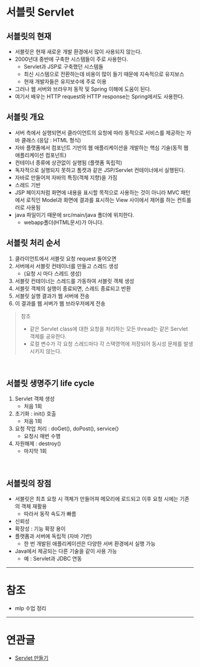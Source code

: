 # 서블릿 Servlet

## 서블릿의 현재
- 서블릿은 현재 새로운 개발 환경에서 많이 사용되지 않는다.
- 2000년대 중반에 구축한 시스템들이 주로 사용한다.
    + Servlet과 JSP로 구축했던 시스템들
    + 최신 시스템으로 전환하는데 비용이 많이 들기 때문에 지속적으로 유지보스
    + 현재 개발자들은 유지보수에 주로 이용
- 그러나 웹 서버와 브라우저 동작 및 Spring 이해에 도움이 된다.
- 여기서 배우는 HTTP request와 HTTP response는 Spring에서도 사용한다.

## 서블릿 개요
- 서버 측에서 실행되면서 클라이언트의 요청에 따라 동적으로 서비스를 제공하는 자바 클래스 (응답 : HTML 형식)
- 자바 플랫폼에서 컴포넌트 기반의 웹 애플리케이션을 개발하는 핵심 기술(동적 웹 애플리케이션 컴포넌트)
- 컨테이너 종류에 상관없이 실행됨 (플랫폼 독립적)
- 독자적으로 실행되지 못하고 톰캣과 같은 JSP/Servlet 컨테이너에서 실행된다.
- 자바로 만들어져 자바의 특징(객체 지향)을 가짐
- 스레드 기반
- JSP 페이지처럼 화면에 내용을 표시할 목적으로 사용하는 것이 아니라 MVC 패턴에서 로직인 Model과 화면에 결과를 표시하는 View 사이에서 제어를 하는 컨트롤러로 사용됨
- java 파일이기 때문에 src/main/java 폴더에 위치한다.
    - webapp폴더(HTML문서)가 아니다.

## 서블릿 처리 순서
1. 클라이언트에서 서블릿 요청 request 들어오면
2. 서버에서 서블릿 컨테이너를 만들고 스레드 생성
    - (요청 시 마다 스레드 생성)
3. 서블릿 컨테이너는 스레드를 가동하여 서블릿 객체 생성
4. 서블릿 객체의 실행이 종료되면, 스레드 종료되고 반환
5. 서블릿 실행 결과가 웹 서버에 전송
6. 이 결과를 웹 서버가 웹 브라우저에게 전송

> 참조
> - 같은 Servlet class에 대한 요청을 처리하는 모든 thread는 같은 Servlet 객체를 공유한다.
> - 로컬 변수가 각 요청 스레드마다 각 스택영역에 저장되어 동시성 문제를 발생시키지 않는다.

<br>

## 서블릿 생명주기 life cycle
1. Servlet 객체 생성
    - 처음 1회
2. 초기화 : init() 호출
    - 처음 1회
3. 요청 작업 처리 : doGet(), doPost(), service()
    - 요청시 매번 수행
4. 자원해제 : destroy()
    - 마지막 1회

<br>

## 서블릿의 장점
- 서블릿은 최초 요청 시 객체가 만들어져 메모리에 로드되고 이후 요청 시에는 기존의 객체 재활용
    - 따라서 동작 속도가 빠름
- 신뢰성
- 확장성 : 기능 확장 용이
- 플랫폼과 서버에 독립적 (자바 기반)
    - 한 번 개발된 애플리케이션은 다양한 서버 환경에서 실행 가능
- Java에서 제공되는 다른 기술을 같이 사용 가능
    - 예 : Servlet과 JDBC 연동


---
# 참조
- mlp 수업 정리

---

# 연관글
- [Servlet 만들기](TIL/Web-server_Servlet/[servlet]Servlet-만들기.md)